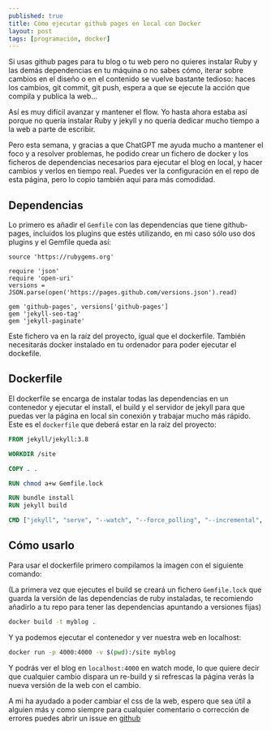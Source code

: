 ```yaml
---
published: true
title: Cómo ejecutar github pages en local con Docker
layout: post
tags: [programación, docker] 
---
```


Si usas github pages para tu blog o tu web pero no quieres instalar Ruby
y las demás dependencias en tu máquina o no sabes cómo, iterar sobre
cambios en el diseño o en el contenido se vuelve bastante tedioso: haces los cambios,
git commit, git push, espera a que se ejecute la acción que compila y publica la web...

Así es muy difícil avanzar y mantener el flow. Yo hasta ahora estaba así porque
no quería instalar Ruby y jekyll y no quería dedicar mucho tiempo a la web a parte de
escribir.

Pero esta semana, y gracias a que ChatGPT me ayuda mucho a mantener el foco y a resolver
problemas, he podido crear un fichero de docker y los ficheros de dependencias necesarios
para ejecutar el blog en local, y hacer cambios y verlos en tiempo real. Puedes ver la
configuración en el repo de esta página, pero lo copio también aquí para más comodidad.

## Dependencias

Lo primero es añadir el `Gemfile` con las dependencias que tiene github-pages, incluidos los plugins
que estés utilizando, en mi caso sólo uso dos plugins y el Gemfile queda así:

```Gemfile
source 'https://rubygems.org'

require 'json'
require 'open-uri'
versions = JSON.parse(open('https://pages.github.com/versions.json').read)

gem 'github-pages', versions['github-pages']
gem 'jekyll-seo-tag' 
gem 'jekyll-paginate'
```

Este fichero va en la raíz del proyecto, igual que el dockerfile. También necesitarás docker instalado
en tu ordenador para poder ejecutar el dockefile.

## Dockerfile

El dockerfile se encarga de instalar todas las dependencias en un contenedor y ejecutar el install, el build y el servidor de jekyll para que puedas ver la página en local sin conexión y trabajar mucho más
rápido. Este es el `dockerfile` que deberá estar en la raíz del proyecto:

```dockerfile
FROM jekyll/jekyll:3.8

WORKDIR /site

COPY . .

RUN chmod a+w Gemfile.lock 

RUN bundle install
RUN jekyll build

CMD ["jekyll", "serve", "--watch", "--force_polling", "--incremental", "-H", "0.0.0.0"]
```

## Cómo usarlo

Para usar el dockerfile primero compilamos la imagen con el siguiente comando:


(La primera vez que ejecutes el build se creará un fichero `Gemfile.lock` que guarda la versión de las
dependencias de ruby instaladas, te recomiendo añadirlo a tu repo para tener las dependencias apuntando
a versiones fijas)

```sh
docker build -t myblog .
```

Y ya podemos ejecutar el contenedor y ver nuestra web en localhost:

```sh
docker run -p 4000:4000 -v $(pwd):/site myblog
```

Y podrás ver el blog en `localhost:4000` en watch mode, lo que quiere decir que cualquier cambio dispara
un re-build y si refrescas la página verás la nueva versión de la web con el cambio.

A mi ha ayudado a poder cambiar el css de la web, espero que sea útil a alguien más y como siempre para
cualquier comentario o corrección de errores puedes abrir un issue en [github](https://github.com/juanmirod/juanmirod.github.io)